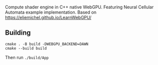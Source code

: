 Compute shader engine in C++ native WebGPU. 
Featuring Neural Cellular Automata example implementation.
Based on https://eliemichel.github.io/LearnWebGPU/

Building
--------

```
cmake . -B build -DWEBGPU_BACKEND=DAWN
cmake --build build
```

Then run `./build/App`
